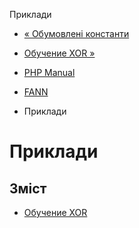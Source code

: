 Приклади

-   [« Обумовлені константи](fann.constants.html)
    
-   [Обучение XOR »](fann.examples-1.html)
    
-   [PHP Manual](index.html)
    
-   [FANN](book.fann.html)
    
-   Приклади
    

# Приклади

## Зміст

-   [Обучение XOR](fann.examples-1.html)